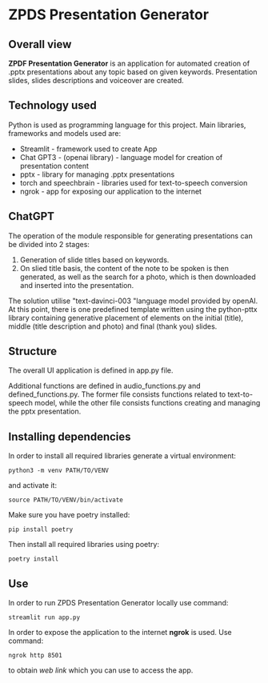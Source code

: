 # ZPDS Presentation Generator

## Overall view

**ZPDF Presentation Generator** is an application for automated creation of .pptx presentations about any topic based on given keywords. Presentation slides, slides descriptions and voiceover are created.

## Technology used

Python is used as programming language for this project.
Main libraries, frameworks and models used are:

* Streamlit - framework used to create App
* Chat GPT3 - (openai library) - language model for creation of presentation content
* pptx - library for managing .pptx presentations
* torch and speechbrain - libraries used for text-to-speech conversion
* ngrok - app for exposing our application to the internet

## ChatGPT

The operation of the module responsible for generating presentations can be divided into 2 stages:

1. Generation of slide titles based on keywords.
2. On slied title basis, the content of the note to be spoken is then generated, as well as the search for a photo, which is then downloaded and inserted into the presentation.

The solution utilise "text-davinci-003 "language model provided by openAI. At this point, there is one predefined template written using the python-pttx library containing generative placement of elements on the initial (title), middle (title description and photo) and final (thank you) slides.

## Structure

The overall UI application is defined in app.py file.

Additional functions are defined in audio_functions.py and defined_functions.py. The former file consists functions related to text-to-speech model, while the other file consists functions creating and managing the pptx presentation.

## Installing dependencies

In order to install all required libraries generate a virtual environment:

```
python3 -m venv PATH/TO/VENV
```
and activate it:
```
source PATH/TO/VENV/bin/activate
```
Make sure you have poetry installed:
```
pip install poetry
```
Then install all required libraries using poetry:
```
poetry install
```



## Use

In order to run ZPDS Presentation Generator locally use command:
```
streamlit run app.py
```

In order to expose the application to the internet **ngrok** is used. Use command:
```
ngrok http 8501
```
to obtain _web link_ which you can use to access the app.

